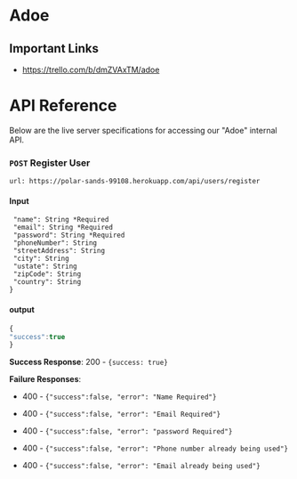# Adoe

## Important Links
- https://trello.com/b/dmZVAxTM/adoe

# API Reference 

Below are the live server specifications for accessing our "Adoe" internal API. 

### `POST` Register User
`url: https://polar-sands-99108.herokuapp.com/api/users/register`

#### Input 
```javascript{
 "name": String *Required
 "email": String *Required
 "password": String *Required
 "phoneNumber": String
 "streetAddress": String
 "city": String
 "ustate": String
 "zipCode": String
 "country": String
}
```

#### output 
``` javascript
{
"success":true
}
```
**Success Response**: 200 - `{success: true}`

**Failure Responses**:

* 400 - `{"success":false, "error": "Name Required"}`

* 400 - `{"success":false, "error": "Email Required"}`

* 400 - `{"success":false, "error": "password Required"}`

* 400 - `{"success":false, "error": "Phone number already being used"}`

* 400 - `{"success":false, "error": "Email already being used"}`
